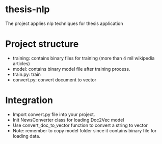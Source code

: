 # thesis-nlp

The project applies nlp techniques for thesis application

# Project structure
- training: contains binary files for training (more than 4 mil wikipedia articles)
- model: contains binary model file after training process.
- train.py: train
- convert.py: convert document to vector



# Integration
- Import convert.py file into your project.
- Init NewsConverter class for loading Doc2Vec model
- Use convert_doc_to_vector function to convert a string to vector
- Note: remember to copy model folder since it contains binary file for loading data.




